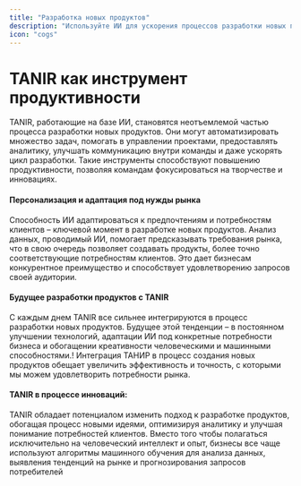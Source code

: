 ```yaml
---
title: "Разработка новых продуктов"
description: "Используйте ИИ для ускорения процессов разработки новых продуктов. Инновации, которые вы ожидали!"
icon: "cogs"
---
```


# TANIR как инструмент продуктивности
TANIR, работающие на базе ИИ, становятся неотъемлемой частью процесса разработки новых продуктов. Они могут автоматизировать множество задач, помогать в управлении проектами, предоставлять аналитику, улучшать коммуникацию внутри команды и даже ускорять цикл разработки. Такие инструменты способствуют повышению продуктивности, позволяя командам фокусироваться на творчестве и инновациях.
#### Персонализация и адаптация под нужды рынка
Способность ИИ адаптироваться к предпочтениям и потребностям клиентов – ключевой момент в разработке новых продуктов. Анализ данных, проводимый ИИ, помогает предсказывать требования рынка, что в свою очередь позволяет создавать продукты, более точно соответствующие потребностям клиентов. Это дает бизнесам конкурентное преимущество и способствует удовлетворению запросов своей аудитории.
#### Будущее разработки продуктов с TANIR
С каждым днем TANIR  все сильнее интегрируются в процесс разработки новых продуктов. Будущее этой тенденции – в постоянном улучшении технологий, адаптации ИИ под конкретные потребности бизнеса и обогащении креативности человеческими и машинными способностями.! Интеграция ТАНИР в процесс создания новых продуктов обещает увеличить эффективность и точность, с которыми мы можем удовлетворить потребности рынка. 
#### TANIR в процессе инноваций:
TANIR обладает потенциалом изменить подход к разработке продуктов, обогащая процесс новыми идеями, оптимизируя аналитику и улучшая понимание потребностей клиентов. Вместо того чтобы полагаться исключительно на человеческий интеллект и опыт, бизнесы все чаще используют алгоритмы машинного обучения для анализа данных, выявления тенденций на рынке и прогнозирования запросов потребителей